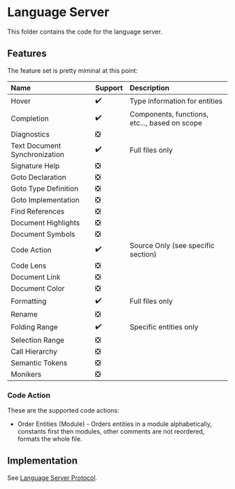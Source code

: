 # Language Server

This folder contains the code for the language server.

## Features

The feature set is pretty miminal at this point:

| Name                          | Support                       | Description                                   |
|:------------------------------|:------------------------------|:----------------------------------------------|
| Hover                         | :heavy_check_mark:            | Type information for entities                 |
| Completion                    | :heavy_check_mark:            | Components, functions, etc..., based on scope |
| Diagnostics                   | :negative_squared_cross_mark: |                                               |
| Text Document Synchronization | :heavy_check_mark:            | Full files only                               |
| Signature Help                | :negative_squared_cross_mark: |                                               |
| Goto Declaration              | :negative_squared_cross_mark: |                                               |
| Goto Type Definition          | :negative_squared_cross_mark: |                                               |
| Goto Implementation           | :negative_squared_cross_mark: |                                               |
| Find References               | :negative_squared_cross_mark: |                                               |
| Document Highlights           | :negative_squared_cross_mark: |                                               |
| Document Symbols              | :negative_squared_cross_mark: |                                               |
| Code Action                   | :heavy_check_mark:            | Source Only (see specific section)            |
| Code Lens                     | :negative_squared_cross_mark: |                                               |
| Document Link                 | :negative_squared_cross_mark: |                                               |
| Document Color                | :negative_squared_cross_mark: |                                               |
| Formatting                    | :heavy_check_mark:            | Full files only                               |
| Rename                        | :negative_squared_cross_mark: |                                               |
| Folding Range                 | :heavy_check_mark:            | Specific entities only                        |
| Selection Range               | :negative_squared_cross_mark: |                                               |
| Call Hierarchy                | :negative_squared_cross_mark: |                                               |
| Semantic Tokens               | :negative_squared_cross_mark: |                                               |
| Monikers                      | :negative_squared_cross_mark: |                                               |

### Code Action

These are the supported code actions:

* Order Entities (Module) - Orders entities in a module alphabetically, constants first then
  modules, other comments are not reordered, formats the whole file.

## Implementation

See [Language Server Protocol](../lsp).
